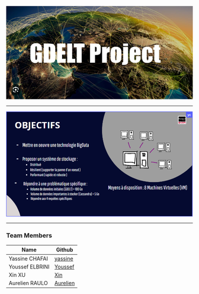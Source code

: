 <img src="photo.png" title="" alt="be0b0809-f14d-4d45-8fb3-c76a9b80f2f2" data-align="center" style="zoom:200%;">

****

<img title="" src="objectif.png" alt="96741f3f-6a94-4881-afc8-8fe3203cbdd1" data-align="center" style="zoom:200%;">

***

### Team Members

| Name            | Github                                       |
| --------------- | -------------------------------------------- |
| Yassine CHAFAI  | [yassine](https://github.com/ychafai93)      |
| Youssef ELBRINI | [Youssef](https://github.com/y0ussefElbrini) |
| Xin XU          | [Xin](https://github.com/BGD23-xin)          |
| Aurelien RAULO  | [Aurelien](https://github.com/Aurelienraulo) |
